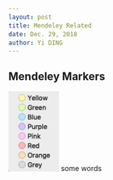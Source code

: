 ```yaml
---
layout: post
title: Mendeley Related
date: Dec. 29, 2018
author: Yi DING
---
```




## Mendeley Markers

<img src="figures/mendeley-marker.png"  alt="mendeley-marker" width="100" class="float-left" />
some words

